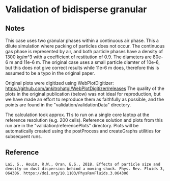 # Validation of bidisperse granular

## Notes

This case uses two granular phases within a continuous air phase. This a dilute simulation where packing of particles does not occur. The continuous gas phase is represented by air, and both particle phases have a density of 1300 kg/m^3 with a coefficient of restitution of 0.9. The diameters are 80e-6 m and 11e-6 m. The original case uses a small particle diamter of 10e-6, but this does not give correct results while 11e-6 m does, therefore this is assumed to be a typo in the original paper.

Original plots were digitized using WebPlotDigitizer: https://github.com/ankitrohatgi/WebPlotDigitizer/releases The quality of the plots in the original publication (below) was not ideal for reproduction, but we have made an effort to reproduce them as faithfully as possible, and the points are found in the "validation/validationData" directory.

The calculation took approx. 11 s to run on a single core laptop at the reference resolution (e.g. 200 cells). Reference solution and plots from this run are in the "validation/referencePlots" directory. Plots will be automatically created using the postProcess and createGraphs utilities for subsequent runs.

## Reference

```
Lai, S., Houim, R.W., Oran, E.S., 2018. Effects of particle size and density on dust dispersion behind a moving shock. Phys. Rev. Fluids 3, 064306. https://doi.org/10.1103/PhysRevFluids.3.064306


```
